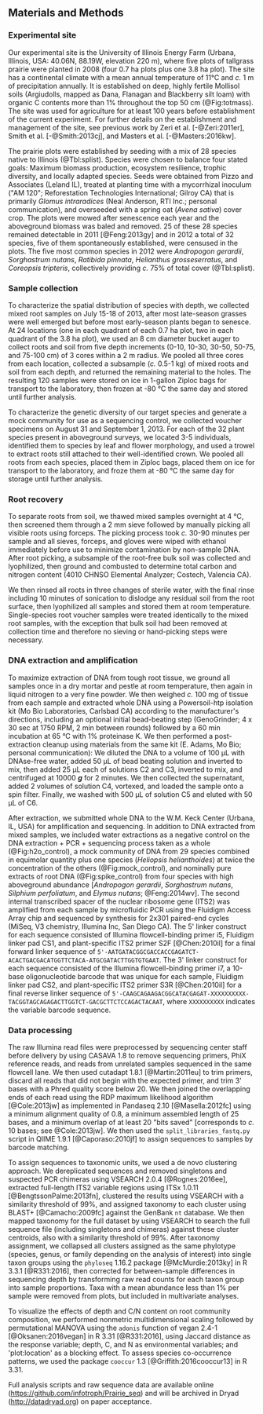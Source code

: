 
## Materials and Methods

### Experimental site

Our experimental site is the University of Illinois Energy Farm (Urbana, Illinois, USA: 40.06N, 88.19W, elevation 220 m), where five plots of tallgrass prairie were planted in 2008 (four 0.7 ha plots plus one 3.8 ha plot). The site has a continental climate with a mean annual temperature of 11°C and *c.* 1 m of precipitation annually. It is established on deep, highly fertile Mollisol soils (Argiudolls, mapped as Dana, Flanagan and Blackberry silt loam) with organic C contents more than 1% throughout the top 50 cm (@Fig:totmass). The site was used for agriculture for at least 100 years before establishment of the current experiment. For further details on the establishment and management of the site, see previous work by Zeri et al. [-@Zeri:2011er], Smith et al. [-@Smith:2013cj], and Masters et al. [-@Masters:2016kw].

The prairie plots were established by seeding with a mix of 28 species native to Illinois (@Tbl:splist). Species were chosen to balance four stated goals: Maximum biomass production, ecosystem resilience, trophic diversity, and locally adapted species. Seeds were obtained from Pizzo and Associates (Leland IL), treated at planting time with a mycorrhizal inoculum ("AM 120"; Reforestation Technologies International; Gilroy CA) that is primarily *Glomus intraradices* (Neal Anderson, RTI Inc.; personal communication), and overseeded with a spring oat (*Avena sativa*) cover crop. The plots were mowed after senescence each year and the aboveground biomass was baled and removed. 25 of these 28 species remained detectable in 2011 [@Feng:2013gy] and in 2012 a total of 32 species, five of them spontaneously established, were censused in the plots. The five most common species in 2012 were *Andropogon gerardii*, *Sorghastrum nutans*, *Ratibida pinnata*, *Helianthus grosseserratus*, and *Coreopsis tripteris*, collectively providing *c.* 75% of total cover (@Tbl:splist).


### Sample collection

To characterize the spatial distribution of species with depth, we collected mixed root samples on July 15-18 of 2013, after most late-season grasses were well emerged but before most early-season plants began to senesce. At 24 locations (one in each quadrant of each 0.7 ha plot, two in each quadrant of the 3.8 ha plot), we used an 8 cm diameter bucket auger to collect roots and soil from five depth increments (0-10, 10-30, 30-50, 50-75, and 75-100 cm) of 3 cores within a 2 m radius. We pooled all three cores from each location, collected a subsample (*c.* 0.5-1 kg) of mixed roots and soil from each depth, and returned the remaining material to the holes. The resulting 120 samples were stored on ice in 1-gallon Ziploc bags for transport to the laboratory, then frozen at -80 °C the same day and stored until further analysis.

To characterize the genetic diversity of our target species and generate a mock community for use as a sequencing control, we collected voucher specimens on August 31 and September 1, 2013. For each of the 32 plant species present in aboveground surveys, we located 3-5 individuals, identified them to species by leaf and flower morphology, and used a trowel to extract roots still attached to their well-identified crown. We pooled all roots from each species, placed them in Ziploc bags, placed them on ice for transport to the laboratory, and froze them at -80 °C the same day for storage until further analysis.


### Root recovery

To separate roots from soil, we thawed mixed samples overnight at 4 °C, then screened them through a 2 mm sieve followed by manually picking all visible roots using forceps. The picking process took *c.* 30-90 minutes per sample and all sieves, forceps, and gloves were wiped with ethanol immediately before use to minimize contamination by non-sample DNA. After root picking, a subsample of the root-free bulk soil was collected and lyophilized, then ground and combusted to determine total carbon and nitrogen content (4010 CHNSO Elemental Analyzer; Costech, Valencia CA).

We then rinsed all roots in three changes of sterile water, with the final rinse including 10 minutes of sonication to dislodge any residual soil from the root surface, then lyophilized all samples and stored them at room temperature. Single-species root voucher samples were treated identically to the mixed root samples, with the exception that bulk soil had been removed at collection time and therefore no sieving or hand-picking steps were necessary.


### DNA extraction and amplification

To maximize extraction of DNA from tough root tissue, we ground all samples once in a dry mortar and pestle at room temperature, then again in liquid nitrogen to a very fine powder. We then weighed *c.* 100 mg of tissue from each sample and extracted whole DNA using a Powersoil-htp isolation kit (Mo Bio Laboratories, Carlsbad CA) according to the manufacturer's directions, including an optional initial bead-beating step (GenoGrinder; 4 x 30 sec at 1750 RPM, 2 min between rounds) followed by a 60 min incubation at 65 °C with 1% proteinase K. We then performed a post-extraction cleanup using materials from the same kit (E. Adams, Mo Bio; personal communication): We diluted the DNA to  a volume of 100 µL with DNAse-free water, added 50 µL of bead beating solution and inverted to mix, then added 25 µL each of solutions C2 and C3, inverted to mix, and centrifuged at 10000 _**g**_ for 2 minutes. We then collected the supernatant, added 2 volumes of solution C4, vortexed, and loaded the sample onto a spin filter. Finally, we washed with 500 µL of solution C5 and eluted with 50 µL of C6.

After extraction, we submitted whole DNA to the W.M. Keck Center (Urbana, IL, USA) for amplification and sequencing. In addition to DNA extracted from mixed samples, we included water extractions as a negative control on the DNA extraction + PCR + sequencing process taken as a whole (@Fig:h2o_control), a mock community of DNA from 29 species combined in equimolar quantity plus one species (*Heliopsis helianthoides*) at twice the concentration of the others (@Fig:mock_control), and nominally pure extracts of root DNA (@Fig:spike_control) from four species with high aboveground abundance [*Andropogon gerardii*, *Sorghastrum nutans*, *Silphium perfoliatum*, and *Elymus nutans*; @Feng:2014wv]. The second internal transcribed spacer of the nuclear ribosome gene (ITS2) was amplified from each sample by microfluidic PCR using the Fluidigm Access Array chip and sequenced by synthesis for 2x301 paired-end cycles (MiSeq, V3 chemistry, Illumina Inc, San Diego CA). The 5' linker construct for each sequence consisted of Illumina flowcell-binding primer i5, Fluidigm linker pad CS1, and plant-specific ITS2 primer S2F [@Chen:2010il] for a final forward linker sequence of `5'-AATGATACGGCGACCACCGAGATCT-ACACTGACGACATGGTTCTACA-ATGCGATACTTGGTGTGAAT`. The 3' linker construct for each sequence consisted of the Illumina flowcell-binding primer i7, a 10-base oligonucleotide barcode that was unique for each sample, Fluidigm linker pad CS2, and plant-specific ITS2 primer S3R [@Chen:2010il] for a final reverse linker sequence of `5'-CAAGCAGAAGACGGCATACGAGAT-XXXXXXXXXX-TACGGTAGCAGAGACTTGGTCT-GACGCTTCTCCAGACTACAAT`, where `XXXXXXXXXX` indicates the variable barcode sequence.


### Data processing

The raw Illumina read files were preprocessed by sequencing center staff before delivery by using CASAVA 1.8 to remove sequencing primers, PhiX reference reads, and reads from unrelated samples sequenced in the same flowcell lane. We then used cutadapt 1.8.1 [@Martin:2011eu] to trim primers, discard all reads that did not begin with the expected primer, and trim 3' bases with a Phred quality score below 20. We then joined the overlapping ends of each read using the RDP maximum likelihood algorithm [@Cole:2013jw] as implemented in Pandaseq 2.10 [@Masella:2012fc] using a minimum alignment quality of 0.8, a minimum assembled length of 25 bases, and a minimum overlap of at least 20 "bits saved" [corresponds to *c.* 10 bases; see @Cole:2013jw]. We then used the `split_libraries_fastq.py` script in QIIME 1.9.1 [@Caporaso:2010jf] to assign sequences to samples by barcode matching.

To assign sequences to taxonomic units, we used a de novo clustering approach. We dereplicated sequences and removed singletons and suspected PCR chimeras using VSEARCH 2.0.4 [@Rognes:2016ee], extracted full-length ITS2 variable regions using ITSx 1.0.11 [@BengtssonPalme:2013fn], clustered the results using VSEARCH with a similarity threshold of 99%, and assigned taxonomy to each cluster using BLAST+ [@Camacho:2009fc] against the GenBank `nt` database. We then mapped taxonomy for the full dataset by using VSEARCH to search the full sequence file (including singletons and chimeras) against these cluster centroids, also with a similarity threshold of 99%. After taxonomy assignment, we collapsed all clusters assigned as the same phylotype (species, genus, or family depending on the analysis of interest) into single taxon groups using the `phyloseq` 1.16.2 package [@McMurdie:2013ky] in R 3.3.1 [@R331:2016], then corrected for between-sample differences in sequencing depth by transforming raw read counts for each taxon group into sample proportions. Taxa with a mean abundance less than 1% per sample were removed from plots, but included in multivariate analyses.

To visualize the effects of depth and C/N content on root community composition, we performed nonmetric multidimensional scaling followed by permutational MANOVA using the `adonis` function of vegan 2.4-1  [@Oksanen:2016vegan] in R 3.31 [@R331:2016], using Jaccard distance as the response variable; depth, C, and N as environmental variables; and 'plot:location' as a blocking effect. To assess species co-occurrence patterns, we used the package `cooccur` 1.3 [@Griffith:2016cooccur13] in R 3.31.

Full analysis scripts and raw sequence data are available online (https://github.com/infotroph/Prairie_seq) and will be archived in Dryad (http://datadryad.org) on paper acceptance.
